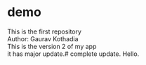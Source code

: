 # demo
This is the first repository
<br>
Author: Gaurav Kothadia
<br>
This is the version 2 of my app
<br>
it has major update.#
complete update.
Hello.
